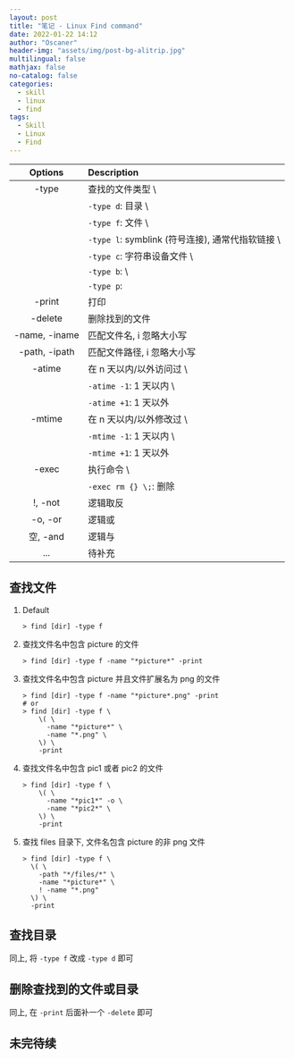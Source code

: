 ```yaml
---
layout: post
title: "笔记 - Linux Find command"
date: 2022-01-22 14:12
author: "Oscaner"
header-img: "assets/img/post-bg-alitrip.jpg"
multilingual: false
mathjax: false
no-catalog: false
categories:
  - skill
  - linux
  - find
tags:
  - Skill
  - Linux
  - Find
---
```


| Options | Description |
| :--: | :-- |
| -type | 查找的文件类型 \
| | `-type d`: 目录 \
| | `-type f`: 文件 \
| | `-type l`: symblink (符号连接), 通常代指软链接 \
| | `-type c`: 字符串设备文件 \
| | `-type b`:  \
| | `-type p`:  |
| -print | 打印 |
| -delete | 删除找到的文件 |
| -name, -iname | 匹配文件名, i 忽略大小写 |
| -path, -ipath | 匹配文件路径, i 忽略大小写 |
| -atime | 在 n 天以内/以外访问过 \
| | `-atime -1`: 1 天以内 \
| | `-atime +1`: 1 天以外 |
| -mtime | 在 n 天以内/以外修改过 \
| | `-mtime -1`: 1 天以内 \
| | `-mtime +1`: 1 天以外 |
| -exec | 执行命令 \
| | `-exec rm {} \;`: 删除 |
| !, -not | 逻辑取反 |
| -o, -or | 逻辑或 |
| 空, -and | 逻辑与 |
| ... | 待补充 |

## 查找文件

1. Default

    ```shell
    > find [dir] -type f
    ```

2. 查找文件名中包含 picture 的文件

    ```shell
    > find [dir] -type f -name "*picture*" -print
    ```

3. 查找文件名中包含 picture 并且文件扩展名为 png 的文件

    ```shell
    > find [dir] -type f -name "*picture*.png" -print
    # or
    > find [dir] -type f \
        \( \
          -name "*picture*" \
          -name "*.png" \
        \) \
        -print
    ```

4. 查找文件名中包含 pic1 或者 pic2 的文件

    ```shell
    > find [dir] -type f \
        \( \
          -name "*pic1*" -o \
          -name "*pic2*" \
        \) \
        -print
    ```

5. 查找 files 目录下, 文件名包含 picture 的非 png 文件

    ```shell
    > find [dir] -type f \
      \( \
        -path "*/files/*" \
        -name "*picture*" \
        ! -name "*.png"
      \) \
      -print
    ```

## 查找目录

同上, 将 `-type f` 改成 `-type d` 即可

## 删除查找到的文件或目录

同上, 在 `-print` 后面补一个 `-delete` 即可

## 未完待续
